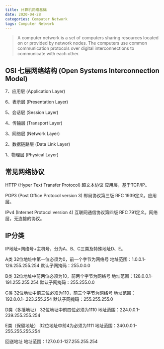 ```yaml
---
title: 计算机网络基础
date: 2020-04-28
categories: Computer Network
tags: Computer Network
---
```


> A computer network is a set of computers sharing resources located on or provided by network nodes. The computers use common communication protocols over digital interconnections to communicate with each other. 

<!--more-->

## OSI 七层网络结构 (Open Systems Interconnection Model)
7、应用层 (Application Layer)

6、表示层 (Presentation Layer)

5、会话层 (Session Layer)

4、传输层 (Transport Layer)

3、网络层 (Network Layer)

2、数据链路层 (Data Link Layer)

1、物理层 (Physical Layer)

## 常见网络协议
HTTP (Hyper Text Transfer Protocol) 超文本协议
应用层，基于TCP/IP。

POP3 (Post Office Protocol version 3) 邮局协议第三版
RFC 1939定义。应用层。

IPv4 (Internet Protocol version 4) 互联网通信协议第四版
RFC 791定义。网络层，无连接的协议。

## IP分类
IP地址=网络号+主机号，分为A、B、C三类及特殊地址D、E。

A类
32位地址中第一位必须为0，前一个字节为网络号
地址范围：1.0.0.1-126.255.255.254
默认子网掩码：255.0.0.0

B类
32位地址中前两位必须为10，前两个字节为网络号
地址范围：128.0.0.1-191.255.255.254
默认子网掩码：255.255.0.0

C类
32位地址中前三位必须为110，前三个字节为网络号
地址范围：192.0.0.1-.223.255.254
默认子网掩码：255.255.255.0

D类（多播地址）
32位地址中前四位必须为1110
地址范围：224.0.0.1-239.255.255.254

E类（保留地址）
32位地址中前4为必须为1111
地址范围：240.0.0.1-255.255.255.254

回送地址
地址范围：127.0.0.1-127.255.255.254